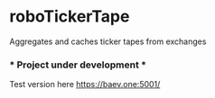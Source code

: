 # roboTickerTape

Aggregates and caches ticker tapes from exchanges

### * Project under development *

Test version here https://baev.one:5001/
